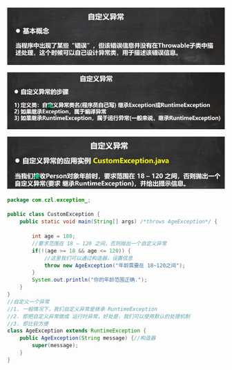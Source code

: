 ![未命名图片1](../notes-images/202406292215445.png) 

![未命名图片2](../notes-images/202406292215143.png) 

![未命名图片3](../notes-images/202406292215521.png) 

```java
package com.czl.exception_;

public class CustomException {
    public static void main(String[] args) /*throws AgeException*/ {

        int age = 180;
        //要求范围在 18 – 120 之间，否则抛出一个自定义异常
        if(!(age >= 18 && age <= 120)) {
            //这里我们可以通过构造器，设置信息
            throw new AgeException("年龄需要在 18~120之间");
        }
        System.out.println("你的年龄范围正确.");
    }
}
//自定义一个异常
//1. 一般情况下，我们自定义异常是继承 RuntimeException
//2. 即把自定义异常做成 运行时异常，好处是，我们可以使用默认的处理机制
//3. 即比较方便
class AgeException extends RuntimeException {
    public AgeException(String message) {//构造器
        super(message);
    }
}
```

